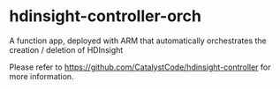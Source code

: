 # hdinsight-controller-orch
A function app, deployed with ARM that automatically orchestrates the creation / deletion of HDInsight 

Please refer to https://github.com/CatalystCode/hdinsight-controller for more information.
